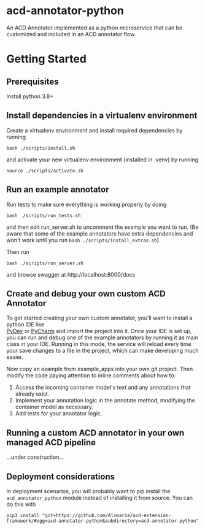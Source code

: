 # acd-annotator-python
An ACD Annotator implemented as a python microservice that can be customized and included in an ACD annotator flow.


# Getting Started


## Prerequisites ##
Install python 3.8+


## Install dependencies in a virtualenv environment ##
Create a virtualenv environment and install required dependencies by running
```
bash ./scripts/install.sh
```

and activate your new virtualenv environment (installed in .venv) by running
```
source ./scripts/activate.sh  
```


## Run an example annotator ##
Run tests to make sure everything is working properly by doing
``` 
bash ./scripts/run_tests.sh
```

and then edit run_server.sh to uncomment the example you want to run. (Be aware that some of the example annotators have extra dependencies and 
won't work until you run `bash ./scripts/install_extras.sh`)

Then run
```
bash ./scripts/run_server.sh
```
and browse swagger at http://localhost:8000/docs


## Create and debug your own custom ACD Annotator ##
To get started creating your own custom annotator,
you'll want to install a python IDE like  
[PyDev](https://www.pydev.org/) or
[PyCharm](https://www.jetbrains.com/pycharm/) 
and import the project into it. Once your IDE is set up,
you can run and debug one of the example annotators by 
running it as main class in your IDE. Running in 
this mode, the service will reload every time your save 
changes to a file in the project, which can make 
developing much easier.

Now copy an example from example_apps into your own git project.
Then modify the code paying attention to inline comments about how to:

1. Access the incoming container model's text and any annotations that already exist.
1. Implement your annotation logic in the annotate method, modifying the container model as necessary.
1. Add tests for your annotator logic.


## Running a custom ACD annotator in your own managed ACD pipeline 

...under construction...


## Deployment considerations ##

In deployment scenarios, you will probably want to pip install 
the `acd_annotator_python` module instead of installing it from source. 
You can do this with 
```
pip3 install "git+https://github.com/Alvearie/acd-extension-framework/#egg=acd-annotator-python&subdirectory=acd-annotator-python"
```
